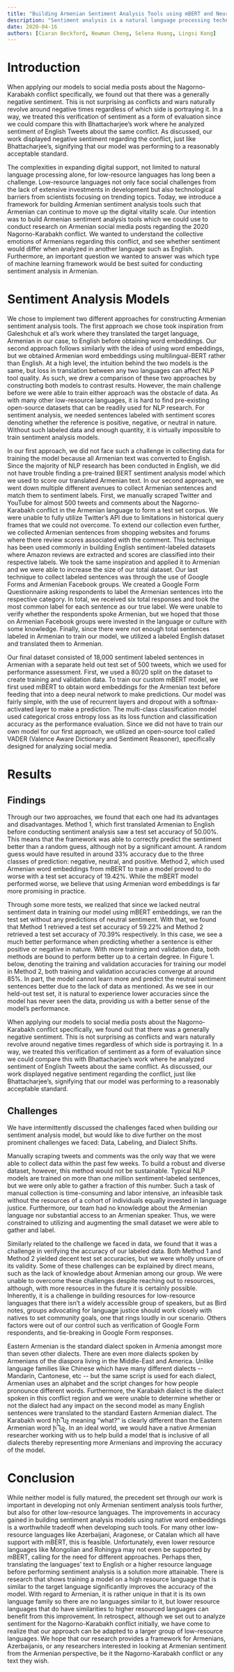 ```yaml
---
title: "Building Armenian Sentiment Analysis Tools using mBERT and Neural Networks"
description: "Sentiment analysis is a natural language processing technique that summarizes the users’ thoughts towards a specific topic. As a low resource language, Armenian does not have NLP tools to conduct sentiment analysis, much less social media posts. Our research aims to fill this gap, by outlining and comparing two models for Armenian sentiment analysis: one based on multilingual BERT and the other on a pre-trained English sentiment model. We apply our sentiment analysis tool not only as a means for conducting research into the 2020 Nagorno-Karabakh conflict, but also as a validation component against prior work. Our results show that our model is significantly better than random guessing but there is much more work to be done to improve its accuracy. Ultimately, building sentiment analysis models using native Armenian word embeddings is the ideal route, although future work in expanding labelled datasets and accounting for dialect differences is needed."
date: 2020-04-16
authors: [Ciaran Beckford, Newman Cheng, Selena Huang, Lingsi Kong]
---
```


# Introduction
When applying our models to social media posts about the Nagorno-Karabakh conflict specifically, we found out that there was a generally negative sentiment. This is not surprising as conflicts and wars naturally revolve around negative times regardless of which side is portraying it. In a way, we treated this verification of sentiment as a form of evaluation since we could compare this with Bhattacharjee’s work where he analyzed sentiment of English Tweets about the same conflict. As discussed, our work displayed negative sentiment regarding the conflict, just like Bhattacharjee’s, signifying that our model was performing to a reasonably acceptable standard.

The complexities in expanding digital support, not limited to natural language processing alone, for low-resource languages has long been a challenge. Low-resource languages not only face social challenges from the lack of extensive investments in development but also technological barriers from scientists focusing on trending topics. Today, we introduce a framework for building Armenian sentiment analysis tools such that Armenian can continue to move up the digital vitality scale. Our intention was to build Armenian sentiment analysis tools which we could use to conduct research on Armenian social media posts regarding the 2020 Nagorno-Karabakh conflict. We wanted to understand the collective emotions of Armenians regarding this conflict, and see whether sentiment would differ when analyzed in another language such as English. Furthermore, an important question we wanted to answer was which type of machine learning framework would be best suited for conducting sentiment analysis in Armenian.

# Sentiment Analysis Models

We chose to implement two different approaches for constructing Armenian sentiment analysis tools. The first approach we chose took inspiration from Galeshchuk et al’s work where they translated the target language, Armenian in our case, to English before obtaining word embeddings. Our second approach follows similarly with the idea of using word embeddings, but we obtained Armenian word embeddings using multilingual-BERT rather than English. At a high level, the intuition behind the two models is the same, but loss in translation between any two languages can affect NLP tool quality. As such, we drew a comparison of these two approaches by constructing both models to contrast results. However, the main challenge before we were able to train either approach was the obstacle of data. As with many other low-resource languages, it is hard to find pre-existing open-source datasets that can be readily used for NLP research. For sentiment analysis, we needed sentences labeled with sentiment scores denoting whether the reference is positive, negative, or neutral in nature. Without such labeled data and enough quantity, it is virtually impossible to train sentiment analysis models. 

In our first approach, we did not face such a challenge in collecting data for training the model because all Armenian text was converted to English. Since the majority of NLP research has been conducted in English, we did not have trouble finding a pre-trained BERT sentiment analysis model which we used to score our translated Armenian text. In our second approach, we went down multiple different avenues to collect Armenian sentences and match them to sentiment labels. First, we manually scraped Twitter and YouTube for almost 500 tweets and comments about the Nagorno-Karabakh conflict in the Armenian language to form a test set corpus. We were unable to fully utilize Twitter’s API due to limitations in historical query frames that we could not overcome. To extend our collection even further, we collected Armenian sentences from shopping websites and forums where there review scores associated with the comment. This technique has been used commonly in building English sentiment-labeled datasets where Amazon reviews are extracted and scores are classified into their respective labels. We took the same inspiration and applied it to Armenian and we were able to increase the size of our total dataset. Our last technique to collect labeled sentences was through the use of Google Forms and Armenian Facebook groups. We created a Google Form Questionnaire asking respondents to label the Armenian sentences into the respective category. In total, we received six total responses and took the most common label for each sentence as our true label. We were unable to verify whether the respondents spoke Armenian, but we hoped that those on Armenian Facebook groups were invested in the language or culture with some knowledge. Finally, since there were not enough total sentences labeled in Armenian to train our model, we utilized a labeled English dataset and translated them to Armenian. 

Our final dataset consisted of 18,000 sentiment labeled sentences in Armenian with a separate held out test set of 500 tweets, which we used for performance assessment. First, we used a 80/20 split on the dataset to create training and validation data. To train our custom mBERT model, we first used mBERT to obtain word embeddings for the Armenian text before feeding that into a deep neural network to make predictions. Our model was fairly simple, with the use of recurrent layers and dropout with a softmax-activated layer to make a prediction. The multi-class classification model used categorical cross entropy loss as its loss function and classification accuracy as the performance evaluation. Since we did not have to train our own model for our first approach, we utilized an open-source tool called VADER (Valence Aware Dictionary and Sentiment Reasoner), specifically designed for analyzing social media.

# Results
## Findings

Through our two approaches, we found that each one had its advantages and disadvantages. 
Method 1, which first translated Armenian to English before conducting sentiment analysis saw a test set accuracy of 50.00%. This means that the framework was able to correctly predict the sentiment better than a random guess, although not by a significant amount. A random guess would have resulted in around 33% accuracy due to the three classes of prediction: negative, neutral, and positive. Method 2, which used Armenian word embeddings from mBERT to train a model proved to do worse with a test set accuracy of 19.42%. While the mBERT model performed worse, we believe that using Armenian word embeddings is far more promising in practice. 

Through some more tests, we realized that since we lacked neutral sentiment data in training our model using mBERT embeddings, we ran the test set without any predictions of neutral sentiment. With that, we found that Method 1 retrieved a test set accuracy of 59.22% and Method 2 retrieved a test set accuracy of 70.39% respectively. In this case, we see a much better performance when predicting whether a sentence is either positive or negative in nature. With more training and validation data, both methods are bound to perform better up to a certain degree. In Figure 1. below, denoting the training and validation accuracies for training our model in Method 2, both training and validation accuracies converge at around 85%. In part, the model cannot learn more and predict the neutral sentiment sentences better due to the lack of data as mentioned. As we see in our held-out test set, it is natural to experience lower accuracies since the model has never seen the data, providing us with a better sense of the model’s performance. 

When applying our models to social media posts about the Nagorno-Karabakh conflict specifically, we found out that there was a generally negative sentiment. This is not surprising as conflicts and wars naturally revolve around negative times regardless of which side is portraying it. In a way, we treated this verification of sentiment as a form of evaluation since we could compare this with Bhattacharjee’s work where he analyzed sentiment of English Tweets about the same conflict. As discussed, our work displayed negative sentiment regarding the conflict, just like Bhattacharjee’s, signifying that our model was performing to a reasonably acceptable standard.

## Challenges
We have intermittently discussed the challenges faced when building our sentiment analysis model, but would like to dive further on the most prominent challenges we faced: Data, Labeling, and Dialect Shifts. 

Manually scraping tweets and comments was the only way that we were able to collect data within the past few weeks. To build a robust and diverse dataset, however, this method would not be sustainable. Typical NLP models are trained on more than one million sentiment-labeled sentences, but we were only able to gather a fraction of this number. Such a task of manual collection is time-consuming and labor intensive, an infeasible task without the resources of a cohort of individuals equally invested in language justice. Furthermore, our team had no knowledge about the Armenian language nor substantial access to an Armenian speaker. Thus, we were constrained to utilizing and augmenting the small dataset we were able to gather and label. 

Similarly related to the challenge we faced in data, we found that it was a challenge in verifying the accuracy of our labeled data. Both Method 1 and Method 2 yielded decent test set accuracies, but we were wholly unsure of its validity. Some of these challenges can be explained by direct means, such as the lack of knowledge about Armenian among our group. We were unable to overcome these challenges despite reaching out to resources, although, with more resources in the future it is certainly possible. Inherently, it is a challenge in building resources for low-resource languages that there isn’t a widely accessible group of speakers, but as Bird notes, groups advocating for language justice should work closely with natives to set community goals, one that rings loudly in our scenario. Others factors were out of our control such as verification of Google Form respondents, and tie-breaking in Google Form responses. 

Eastern Armenian is the standard dialect spoken in Armenia amongst more than seven other dialects. There are even more dialects spoken by Armenians of the diaspora living in the Middle-East and America. Unlike language families like Chinese which have many different dialects -- Mandarin, Cantonese, etc -- but the same script is used for each dialect, Armenian uses an alphabet and the script changes for how people pronounce different words. Furthermore, the Karabakh dialect is the dialect spoken in this conflict region and we were unable to determine whether or not the dialect had any impact on the second model as many English sentences were translated to the standard Eastern Armenian dialect. The Karabakh word հի՞նչ meaning “what?” is clearly different than the Eastern Armenian word ի՞նչ. In an ideal world, we would have a native Armenian researcher working with us to help build a model that is inclusive of all dialects thereby representing more Armenians and improving the accuracy of the model.

# Conclusion

While neither model is fully matured, the precedent set through our work is important in developing not only Armenian sentiment analysis tools further, but also for other low-resource languages. The improvements in accuracy gained in building sentiment analysis models using native word embeddings is a worthwhile tradeoff when developing such tools. For many other low-resource languages like Azerbaijani, Aragonese, or Catalan which all have support with mBERT, this is feasible. Unfortunately, even lower resource languages like Mongolian and Rohingya may not even be supported by mBERT, calling for the need for different approaches. Perhaps then, translating the languages’ text to English or a higher resource language before performing sentiment analysis is a solution more attainable. There is research that shows training a model on a high resource language that is similar to the target language significantly improves the accuracy of the model. With regard to Armenian, it is rather unique in that it is its own language family so there are no languages similar to it, but lower resource languages that do have similarities to higher resourced languages can benefit from this improvement. In retrospect, although we set out to analyze sentiment for the Nagorno-Karabakh conflict initially, we have come to realize that our approach can be adapted to a larger group of low-resource languages. We hope that our research provides a framework for Armenians, Azerbaijanis, or any researchers interested in looking at Armenian sentiment from the Armenian perspective, be it the Nagorno-Karabakh conflict or any text they wish.
